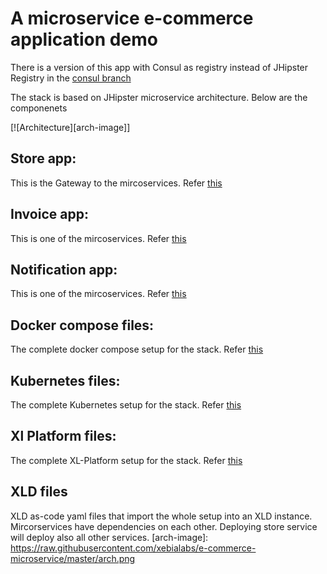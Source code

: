 # A microservice e-commerce application demo

There is a version of this app with Consul as registry instead of JHipster Registry in the [consul branch](https://github.com/xebialabs/e-commerce-microservice/tree/consul)

The stack is based on JHipster microservice architecture. Below are the componenets

[![Architecture][arch-image]]

## Store app:

This is the Gateway to the mircoservices. Refer [this](https://github.com/xebialabs/e-commerce-microservice/store/README.md)

## Invoice app:

This is one of the mircoservices. Refer [this](https://github.com/xebialabs/e-commerce-microservice/invoice/README.md)

## Notification app:

This is one of the mircoservices. Refer [this](https://github.com/xebialabs/e-commerce-microservice/notification/README.md)


## Docker compose files:

The complete docker compose setup for the stack. Refer [this](https://github.com/xebialabs/e-commerce-microservice/docker-compose/README-DOCKER-COMPOSE.md)

## Kubernetes files:

The complete Kubernetes setup for the stack. Refer [this](https://github.com/xebialabs/e-commerce-microservice/xl-platform/kubernetes/README.md)

## Xl Platform files:

The complete XL-Platform setup for the stack. Refer [this](https://github.com/xebialabs/e-commerce-microservice/xl-platform/)

## XLD files
XLD as-code yaml files that import the whole setup into an XLD instance. Mircorservices have dependencies on each other. Deploying store service will deploy also all other services.
[arch-image]: https://raw.githubusercontent.com/xebialabs/e-commerce-microservice/master/arch.png
